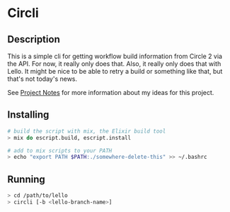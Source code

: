 # Circli

## Description
This is a simple cli for getting workflow build information from Circle 2 via
the API. For now, it really only does that. Also, it really only does that with Lello.
It might be nice to be able to retry a build or something like that, but that's not today's news.

See [Project Notes](https://github.com/mcgaffin/circli/blob/master/README.md#project-notes) for more information about my ideas for this project.

## Installing
```sh
# build the script with mix, the Elixir build tool
> mix do escript.build, escript.install

# add to mix scripts to your PATH
> echo "export PATH $PATH:./somewhere-delete-this" >> ~/.bashrc
```
## Running

```sh
> cd /path/to/lello
> circli [-b <lello-branch-name>]
```

